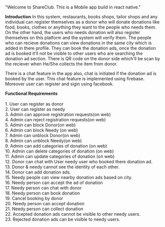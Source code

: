 "Welcome to ShareClub. This is a Mobile app build in react native."

**Introduction**
In this system, restaurants, books shops, tailor shops and any individual can register themselves as a donor who will donate donations like food, books, clothes or anything they want to the people who needs them. On the other hand, the users who needs donation will also register themselves on this platform and the system will verify them. The people who can recieve donations can view donations in the same city which is added in there profile. They can book the donation ads, once the donation ad is booked it'll not be visible to other users who are searching the donation ad section. There is QR code on the donor side which'll be scan by the reciever when He/She collects the item from donor.

There is a chat feature in the app also, chat is initiated if the donation ad is booked by the user. This chat feature is implemented using firebase.
Moreover user can register and sigin using facebook.

**Functional Requirements**
<br /><br /> 1. User can register as donor <br />2. User can register as needy <br />3. Admin can approve registration requests(on web) <br />4. Admin can reject registration requests(on web) <br />5. Admin can block Donor(on web) <br />6. Admin can block Needy (on web) <br />7. Admin can unblock Donor(on web) <br />8. Admin can unblock Needy(on web) <br />9. Admin can add categories of donation (on web) <br />10. Admin can delete categories of donation (on web) <br />11. Admin can update categories of donation (on web) <br />12. Donor can chat with User needy user who booked there donation ad. <br />13. Donor & needy cannot see the identity of each other. <br />14. Donor can add donation ads. <br />15. Needy people can view nearby donation ads based on city. <br />16. Needy person can accept the ad of donation <br />17. Needy person can chat with donor <br />18. Needy person can book donation <br />19. Cancel booking by donor <br />20. Needy person can accept donation <br />21. Needy person can collect donation <br />22. Accepted donation ads cannot be visible to other needy users. <br />23. Rejected donation ads can be visible to needy users.
